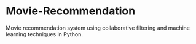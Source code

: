 # Movie-Recommendation
 Movie recommendation system using collaborative filtering and machine learning techniques in Python.
